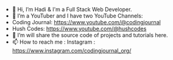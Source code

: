 - 👋 Hi, I’m Hadi & I'm a Full Stack Web Developer.
- 👀 I’m a YouTuber and I have two YouTube Channels:
- Coding Journal: https://www.youtube.com/@codingjournal
- Hush Codes: https://www.youtube.com/@hushcodes
- 🌱 I’m will share the source code of projects and tutorials here.
- 📫 How to reach me : Instagram : https://www.instagram.com/codingjournal_org/

<!---
CodingJournal0/CodingJournal0 is a ✨ special ✨ repository because its `README.md` (this file) appears on your GitHub profile.
You can click the Preview link to take a look at your changes.
--->
